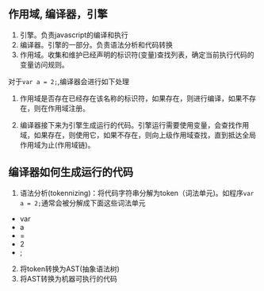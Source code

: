 ## 作用域, 编译器，引擎
1. 引擎。负责javascript的编译和执行
2. 编译器。引擎的一部分。负责语法分析和代码转换
3. 作用域。收集和维护已经声明的标识符(变量)查找列表，确定当前执行代码的变量访问规则。

对于`var a = 2;`,编译器会进行如下处理
1. 作用域是否存在已经存在该名称的标识符，如果存在，则进行编译，如果不存在，则在作用域注册。
 
2. 编译器接下来为引擎生成运行的代码。引擎运行需要使用变量，会查找作用域，如果存在，则使用它，如果不存在，则向上级作用域查找，直到抵达全局作用域为止(作用域链)。

## 编译器如何生成运行的代码
1. 语法分析(tokennizing)：将代码字符串分解为token（词法单元)。如程序`var a = 2;`通常会被分解成下面这些词法单元
  * var
  * a
  * =
  * 2
  * ;
2. 将token转换为AST(抽象语法树)
3. 将AST转换为机器可执行的代码